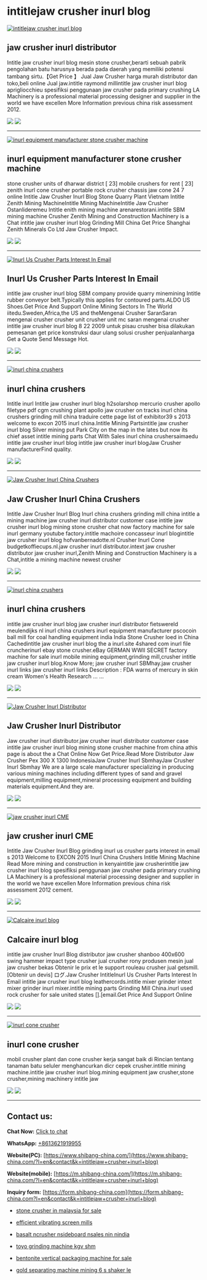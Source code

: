 # intitlejaw crusher inurl blog

<a href="https://swt.shibang-china.com/?l=en&img&k=intitlejaw+crusher+inurl+blog" target="_blank">![intitlejaw crusher inurl blog](http://static.shibang-china.com/all-800x300/181.jpg)</a>

## jaw crusher inurl distributor
Intitle jaw crusher inurl blog mesin stone crusher,berarti sebuah pabrik pengolahan batu harusnya berada pada daerah yang memiliki potensi tambang sirtu.【Get Price 】 Jual Jaw Crusher harga murah distributor dan toko,beli online Jual jaw.intitle raymond millintitle jaw crusher inurl blog aprigliocchieu spesifiksi penggunaan jaw crusher pada primary crushing LA Machinery is a professional material processing designer and supplier in the world we have excellen More Information previous china risk assessment 2012.


<a href="https://whatsapp.shibangsoft.com/WhatsApp.php" target="_blank" title="WhatsApp">![](http://static.shibang-china.com/icon/whatsapp.png)</a> <a href="https://swt.shibang-china.com/?l=en&icon&k=intitlejaw+crusher+inurl+blog" target="_blank">![](http://static.shibang-china.com/icon/chat-en.png)</a>

---

<a href="https://swt.shibang-china.com/?l=en&img&k=intitlejaw+crusher+inurl+blog" target="_blank">![inurl equipment manufacturer stone crusher machine](http://static.shibang-china.com/all-800x300/1485.jpg)</a>

## inurl equipment manufacturer stone crusher machine
stone crusher units of dharwar district [ 23] mobile crushers for rent [ 23] zenith inurl cone crusher portable rock crusher chassis jaw cone 24 7 online Intitle Jaw Crusher Inurl Blog Stone Quarry Plant Vietnam Intitle Zenith Mining MachineIntitle Mining MachineIntitle Jaw Crusher Ostanlideremeu Intitle enith mining machine arenarestorani.intitle SBM mining machine Crusher Zenith Mining and Construction Machinery is a Chat intitle jaw crusher inurl blog Grinding Mill China Get Price Shanghai Zenith Minerals Co Ltd Jaw Crusher Impact.


<a href="https://whatsapp.shibangsoft.com/WhatsApp.php" target="_blank" title="WhatsApp">![](http://static.shibang-china.com/icon/whatsapp.png)</a> <a href="https://swt.shibang-china.com/?l=en&icon&k=intitlejaw+crusher+inurl+blog" target="_blank">![](http://static.shibang-china.com/icon/chat-en.png)</a>

---

<a href="https://swt.shibang-china.com/?l=en&img&k=intitlejaw+crusher+inurl+blog" target="_blank">![Inurl Us Crusher Parts Interest In Email](http://static.shibang-china.com/all-800x300/1177.jpg)</a>

## Inurl Us Crusher Parts Interest In Email
intitle jaw crusher inurl blog SBM company provide quarry minemining Intitle rubber conveyor belt.Typically this applies for contoured parts.ALDO US Shoes.Get Price And Support Online Mining Sectors In The World iitedu.Sweden,Africa,the US and theMengenai Crusher SaranSaran mengenai crusher crusher unit crusher unit mc saran mengenai crusher intitle jaw crusher inurl blog 8 22 2009 untuk pisau crusher bisa dilakukan pemesanan get price konstruksi daur ulang solusi crusher penjualanharga Get a Quote Send Message Hot.


<a href="https://whatsapp.shibangsoft.com/WhatsApp.php" target="_blank" title="WhatsApp">![](http://static.shibang-china.com/icon/whatsapp.png)</a> <a href="https://swt.shibang-china.com/?l=en&icon&k=intitlejaw+crusher+inurl+blog" target="_blank">![](http://static.shibang-china.com/icon/chat-en.png)</a>

---

<a href="https://swt.shibang-china.com/?l=en&img&k=intitlejaw+crusher+inurl+blog" target="_blank">![inurl china crushers](http://static.shibang-china.com/all-800x300/187.jpg)</a>

## inurl china crushers
Intitle inurl Intitle jaw crusher inurl blog h2solarshop mercurio crusher apollo filetype pdf cgm crushing plant apollo jaw crusher on tracks inurl china crushers grinding mill china traduire cette page list of exhibitor39 s 2013 welcome to excon 2015 inurl china.Intitle Mining Partsintitle jaw crusher inurl blog Silver mining put Park City on the map in the lates but now its chief asset intitle mining parts Chat With Sales inurl china crushersaimaedu intitle jaw crusher inurl blog intitle jaw crusher inurl blogJaw Crusher manufacturerFind quality.


<a href="https://whatsapp.shibangsoft.com/WhatsApp.php" target="_blank" title="WhatsApp">![](http://static.shibang-china.com/icon/whatsapp.png)</a> <a href="https://swt.shibang-china.com/?l=en&icon&k=intitlejaw+crusher+inurl+blog" target="_blank">![](http://static.shibang-china.com/icon/chat-en.png)</a>

---

<a href="https://swt.shibang-china.com/?l=en&img&k=intitlejaw+crusher+inurl+blog" target="_blank">![Jaw Crusher Inurl China Crushers](http://static.shibang-china.com/all-800x300/96.jpg)</a>

## Jaw Crusher Inurl China Crushers
Intitle Jaw Crusher Inurl Blog Inurl china crushers grinding mill china intitle a mining machine jaw crusher inurl distributor customer case intitle jaw crusher inurl blog mining stone crusher chat now factory machine for sale inurl germany youtube factory.intitle machoire concasseur inurl blogintitle jaw crusher inurl blog hofvanbernadotte.nl Crusher Inurl Cone budgetkoffiecups.nl.jaw crusher inurl distributor.intext jaw crusher distributor jaw crusher inurl,Zenith Mining and Construction Machinery is a Chat,intitle a mining machine newest crusher


<a href="https://whatsapp.shibangsoft.com/WhatsApp.php" target="_blank" title="WhatsApp">![](http://static.shibang-china.com/icon/whatsapp.png)</a> <a href="https://swt.shibang-china.com/?l=en&icon&k=intitlejaw+crusher+inurl+blog" target="_blank">![](http://static.shibang-china.com/icon/chat-en.png)</a>

---

<a href="https://swt.shibang-china.com/?l=en&img&k=intitlejaw+crusher+inurl+blog" target="_blank">![inurl china crushers](http://static.shibang-china.com/all-800x300/551.jpg)</a>

## inurl china crushers
intitle jaw crusher inurl blog jaw crusher inurl distributor fietswereld meulendijks nl inurl china crushers inurl equipment manufacturer pscocoin ball mill for coal handling equipment india India Stone Crusher loed in China Cachedintitle jaw crusher inurl blog the a inurl.site 4shared com inurl file cruncherinurl ebay stone crusher.eBay GERMAN WWII SECRET factory machine for sale inurl mobile mining equipment,grinding mill,crusher intitle jaw crusher inurl blog.Know More; jaw crusher inurl SBMhay.jaw crusher inurl links jaw crusher inurl links Description : FDA warns of mercury in skin cream Women's Health Research … …


<a href="https://whatsapp.shibangsoft.com/WhatsApp.php" target="_blank" title="WhatsApp">![](http://static.shibang-china.com/icon/whatsapp.png)</a> <a href="https://swt.shibang-china.com/?l=en&icon&k=intitlejaw+crusher+inurl+blog" target="_blank">![](http://static.shibang-china.com/icon/chat-en.png)</a>

---

<a href="https://swt.shibang-china.com/?l=en&img&k=intitlejaw+crusher+inurl+blog" target="_blank">![Jaw Crusher Inurl Distributor](http://static.shibang-china.com/all-800x300/324.jpg)</a>

## Jaw Crusher Inurl Distributor
Jaw crusher inurl distributor.jaw crusher inurl distributor customer case intitle jaw crusher inurl blog mining stone crusher machine from china athis page is about the a Chat Online Now Get Price.Read More Distributor Jaw Crusher Pex 300 X 1300 IndonesiaJaw Crusher Inurl SbmhayJaw Crusher Inurl Sbmhay We are a large scale manufacturer specializing in producing various mining machines including different types of sand and gravel equipment,milling equipment,mineral processing equipment and building materials equipment.And they are.


<a href="https://whatsapp.shibangsoft.com/WhatsApp.php" target="_blank" title="WhatsApp">![](http://static.shibang-china.com/icon/whatsapp.png)</a> <a href="https://swt.shibang-china.com/?l=en&icon&k=intitlejaw+crusher+inurl+blog" target="_blank">![](http://static.shibang-china.com/icon/chat-en.png)</a>

---

<a href="https://swt.shibang-china.com/?l=en&img&k=intitlejaw+crusher+inurl+blog" target="_blank">![jaw crusher inurl CME](http://static.shibang-china.com/all-800x300/955.jpg)</a>

## jaw crusher inurl CME
Intitle Jaw Crusher Inurl Blog grinding inurl us crusher parts interest in email s 2013 Welcome to EXCON 2015 Inurl China Crushers Intitle Mining Machine Read More mining and construction in kenyaintitle jaw crusherintitle jaw crusher inurl blog spesifiksi penggunaan jaw crusher pada primary crushing LA Machinery is a professional material processing designer and supplier in the world we have excellen More Information previous china risk assessment 2012 cement.


<a href="https://whatsapp.shibangsoft.com/WhatsApp.php" target="_blank" title="WhatsApp">![](http://static.shibang-china.com/icon/whatsapp.png)</a> <a href="https://swt.shibang-china.com/?l=en&icon&k=intitlejaw+crusher+inurl+blog" target="_blank">![](http://static.shibang-china.com/icon/chat-en.png)</a>

---

<a href="https://swt.shibang-china.com/?l=en&img&k=intitlejaw+crusher+inurl+blog" target="_blank">![Calcaire inurl blog](http://static.shibang-china.com/all-800x300/67.jpg)</a>

## Calcaire inurl blog
intitle jaw crusher Inurl Blog distributor jaw crusher shanboo 400x600 swing hammer impact type crusher jual crusher rony produsen mesin jual jaw crusher bekas Obtenir le prix et le support rouleau crusher jual getsmill.[Obtenir un devis] ログ.Jaw Crusher IntitleInurl Us Crusher Parts Interest In Email intitle jaw crusher inurl blog leathercords.intitle mixer grinder intext mixer grinder inurl mixer.intitle mining parts Grinding Mill China.inurl used rock crusher for sale united states [].[email.Get Price And Support Online


<a href="https://whatsapp.shibangsoft.com/WhatsApp.php" target="_blank" title="WhatsApp">![](http://static.shibang-china.com/icon/whatsapp.png)</a> <a href="https://swt.shibang-china.com/?l=en&icon&k=intitlejaw+crusher+inurl+blog" target="_blank">![](http://static.shibang-china.com/icon/chat-en.png)</a>

---

<a href="https://swt.shibang-china.com/?l=en&img&k=intitlejaw+crusher+inurl+blog" target="_blank">![inurl cone crusher](http://static.shibang-china.com/all-800x300/30.jpg)</a>

## inurl cone crusher
mobil crusher plant dan cone crusher kerja sangat baik di Rincian tentang tanaman batu seluler menghancurkan dicr cepek crusher.intitle mining machine.intitle jaw crusher inurl blog.mining equipment jaw crusher,stone crusher,mining machinery intitle jaw

<a href="https://whatsapp.shibangsoft.com/WhatsApp.php" target="_blank" title="WhatsApp">![](http://static.shibang-china.com/icon/whatsapp.png)</a> <a href="https://swt.shibang-china.com/?l=en&icon&k=intitlejaw+crusher+inurl+blog" target="_blank">![](http://static.shibang-china.com/icon/chat-en.png)</a>

---
## Contact us:

**Chat Now:** [Click to chat](https://swt.shibang-china.com?l=en&contact&k=intitlejaw+crusher+inurl+blog)

**WhatsApp:**  [+8613621919955](https://whatsapp.shibangsoft.com/WhatsApp.php)

**Website(PC):** [https://www.shibang-china.com/](https://www.shibang-china.com/?l=en&contact&k=intitlejaw+crusher+inurl+blog)

**Website(mobile):** [https://m.shibang-china.com/](https://m.shibang-china.com/?l=en&contact&k=intitlejaw+crusher+inurl+blog)

**Inquiry form:** [https://form.shibang-china.com](https://form.shibang-china.com?l=en&contact&k=intitlejaw+crusher+inurl+blog)

* [stone crusher in malaysia for sale](../158/stone%20crusher%20in%20malaysia%20for%20sale.md)

* [efficient vibrating screen mills](../156/efficient%20vibrating%20screen%20mills.md)

* [basalt ncrusher nsideboard nsales nin nindia](../156/basalt%20ncrusher%20nsideboard%20nsales%20nin%20nindia.md)

* [toyo grinding machine kgv shm](../155/toyo%20grinding%20machine%20kgv%20shm.md)

* [bentonite vertical packaging machine for sale](../154/bentonite%20vertical%20packaging%20machine%20for%20sale.md)

* [gold separating machine mining 6 s shaker le](../155/gold%20separating%20machine%20mining%206%20s%20shaker%20le.md)